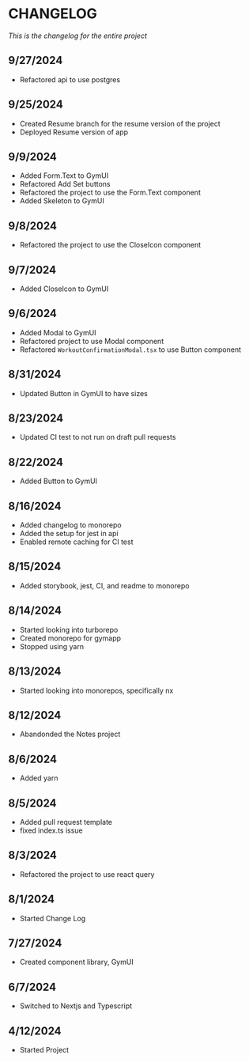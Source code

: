# CHANGELOG

_This is the changelog for the entire project_

## 9/27/2024

- Refactored api to use postgres

## 9/25/2024

- Created Resume branch for the resume version of the project
- Deployed Resume version of app

## 9/9/2024

- Added Form.Text to GymUI
- Refactored Add Set buttons
- Refactored the project to use the Form.Text component
- Added Skeleton to GymUI

## 9/8/2024

- Refactored the project to use the CloseIcon component

## 9/7/2024

- Added CloseIcon to GymUI

## 9/6/2024

- Added Modal to GymUI
- Refactored project to use Modal component
- Refactored `WorkoutConfirmationModal.tsx` to use Button component

## 8/31/2024

- Updated Button in GymUI to have sizes

## 8/23/2024

- Updated CI test to not run on draft pull requests

## 8/22/2024

- Added Button to GymUI

## 8/16/2024

- Added changelog to monorepo
- Added the setup for jest in api
- Enabled remote caching for CI test

## 8/15/2024

- Added storybook, jest, CI, and readme to monorepo

## 8/14/2024

- Started looking into turborepo
- Created monorepo for gymapp
- Stopped using yarn

## 8/13/2024

- Started looking into monorepos, specifically nx

## 8/12/2024

- Abandonded the Notes project

## 8/6/2024

- Added yarn

## 8/5/2024

- Added pull request template
- fixed index.ts issue

## 8/3/2024

- Refactored the project to use react query

## 8/1/2024

- Started Change Log

## 7/27/2024

- Created component library, GymUI

## 6/7/2024

- Switched to Nextjs and Typescript

## 4/12/2024

- Started Project
